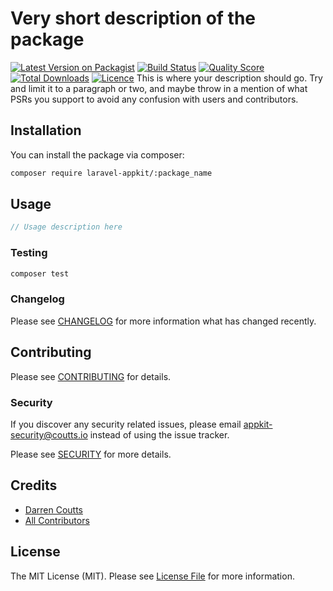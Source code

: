 # Very short description of the package

[![Latest Version on Packagist](https://img.shields.io/packagist/v/laravel-appkit/:package_name.svg?style=flat-square)](https://packagist.org/packages/laravel-appkit/:package_name)
[![Build Status](https://img.shields.io/travis/laravel-appkit/:package_name/master.svg?style=flat-square)](https://travis-ci.org/laravel-appkit/:package_name)
[![Quality Score](https://img.shields.io/scrutinizer/g/laravel-appkit/:package_name.svg?style=flat-square)](https://scrutinizer-ci.com/g/laravel-appkit/:package_name)
[![Total Downloads](https://img.shields.io/packagist/dt/laravel-appkit/:package_name.svg?style=flat-square)](https://packagist.org/packages/laravel-appkit/:package_name)
[![Licence](https://img.shields.io/packagist/l/laravel-appkit/:package_name.svg?style=flat-square)](https://packagist.org/packages/laravel-appkit/:package_name)
This is where your description should go. Try and limit it to a paragraph or two, and maybe throw in a mention of what PSRs you support to avoid any confusion with users and contributors.

## Installation

You can install the package via composer:

```bash
composer require laravel-appkit/:package_name
```

## Usage

``` php
// Usage description here
```

### Testing

``` bash
composer test
```

### Changelog

Please see [CHANGELOG](CHANGELOG.md) for more information what has changed recently.

## Contributing

Please see [CONTRIBUTING](.github/CONTRIBUTING.md) for details.

### Security

If you discover any security related issues, please email appkit-security@coutts.io instead of using the issue tracker.

Please see [SECURITY](.github/SECURITY.md) for more details.

## Credits

- [Darren Coutts](https://github.com/laravel-appkit)
- [All Contributors](../../contributors)

## License

The MIT License (MIT). Please see [License File](LICENSE.md) for more information.
